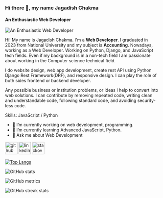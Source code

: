 ### Hi there 👋, my name Jagadish Chakma
#### An Enthusiastic Web Developer
![An Enthusiastic Web Developer](https://media.licdn.com/dms/image/v2/D5616AQF58GFsNh0E6A/profile-displaybackgroundimage-shrink_350_1400/profile-displaybackgroundimage-shrink_350_1400/0/1729143003262?e=1734566400&v=beta&t=-CPctdjtKXxpFUxQoShkbYkCioMkIx8KORMNg4Av5hw)

Hi! My name is Jagadish Chakma. I'm a **Web Developer**. I graduated in 2023 from National University and my subject is **Accounting**. Nowadays, working as a Web Developer. Working on Python, Django, and JavaScript tech fields.  Even if my background is in a non-tech field I am passionate about working in the Computer science technical field.

I do website design, web app development, create rest API using Python Django Rest Framework(DRF), and responsive design. I can play the role of both sides frontend or backend developer. 

Any possible business or institution problems, or ideas I help to convert into web solutions. I can contribute by removing repeated code, writing clean and understandable code, following standard code, and avoiding security-less code.

Skills: JavaScript / Python

- 🔭 I’m currently working on web development, programming. 
- 🌱 I’m currently learning Advanced JavaScript, Python. 
- 💬 Ask me about Web Development 


[<img src='https://cdn.jsdelivr.net/npm/simple-icons@3.0.1/icons/github.svg' alt='github' height='40'>](https://github.com/jagadishchakma)  [<img src='https://cdn.jsdelivr.net/npm/simple-icons@3.0.1/icons/linkedin.svg' alt='linkedin' height='40'>](https://www.linkedin.com/in/jagadishchakma/)  [<img src='https://cdn.jsdelivr.net/npm/simple-icons@3.0.1/icons/stackoverflow.svg' alt='stackoverflow' height='40'>](https://stackoverflow.com/users/11125053)  

[![Top Langs](https://github-readme-stats.vercel.app/api/top-langs/?username=jagadishchakma)](https://github.com/anuraghazra/github-readme-stats)

![GitHub stats](https://github-readme-stats.vercel.app/api?username=jagadishchakma&show_icons=true)  

![GitHub metrics](https://metrics.lecoq.io/jagadishchakma)  

![GitHub streak stats](https://streak-stats.demolab.com/?user=jagadishchakma)  

